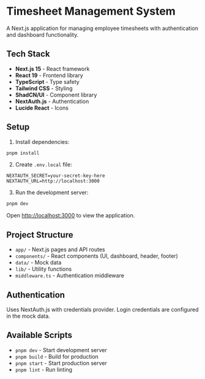 # Timesheet Management System

A Next.js application for managing employee timesheets with authentication and dashboard functionality.

## Tech Stack

- **Next.js 15** - React framework
- **React 19** - Frontend library
- **TypeScript** - Type safety
- **Tailwind CSS** - Styling
- **ShadCN/UI** - Component library
- **NextAuth.js** - Authentication
- **Lucide React** - Icons

## Setup

1. Install dependencies:
```bash
pnpm install
```

2. Create `.env.local` file:
```env
NEXTAUTH_SECRET=your-secret-key-here
NEXTAUTH_URL=http://localhost:3000
```

3. Run the development server:
```bash
pnpm dev
```

Open [http://localhost:3000](http://localhost:3000) to view the application.

## Project Structure

- `app/` - Next.js pages and API routes
- `components/` - React components (UI, dashboard, header, footer)
- `data/` - Mock data
- `lib/` - Utility functions
- `middleware.ts` - Authentication middleware

## Authentication

Uses NextAuth.js with credentials provider. Login credentials are configured in the mock data.

## Available Scripts

- `pnpm dev` - Start development server
- `pnpm build` - Build for production
- `pnpm start` - Start production server
- `pnpm lint` - Run linting
